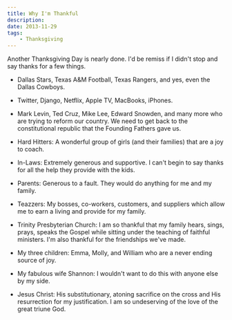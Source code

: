 ```yaml
---
title: Why I'm Thankful
description: 
date: 2013-11-29
tags:
    - Thanksgiving
---
```


Another Thanksgiving Day is nearly done. I'd be remiss if I didn't stop and say thanks for a few things.

- Dallas Stars, Texas A&M Football, Texas Rangers, and yes, even the Dallas Cowboys.

- Twitter, Django, Netflix, Apple TV, MacBooks, iPhones.

- Mark Levin, Ted Cruz, Mike Lee, Edward Snowden, and many more who are trying to reform our country. We need to get back to the constitutional republic that the Founding Fathers gave us.

- Hard Hitters: A wonderful group of girls (and their families) that are a joy to coach.

- In-Laws: Extremely generous and supportive. I can't begin to say thanks for all the help they provide with the kids.

- Parents: Generous to a fault. They would do anything for me and my family.

- Teazzers: My bosses, co-workers, customers, and suppliers which allow me to earn a living and provide for my family.

- Trinity Presbyterian Church: I am so thankful that my family hears, sings, prays, speaks the Gospel while sitting under the teaching of faithful ministers. I'm also thankful for the friendships we've made.

- My three children: Emma, Molly, and William who are a never ending source of joy.

- My fabulous wife Shannon: I wouldn't want to do this with anyone else by my side.

- Jesus Christ: His substitutionary, atoning sacrifice on the cross and His resurrection for my justification. I am so undeserving of the love of the great triune God.

